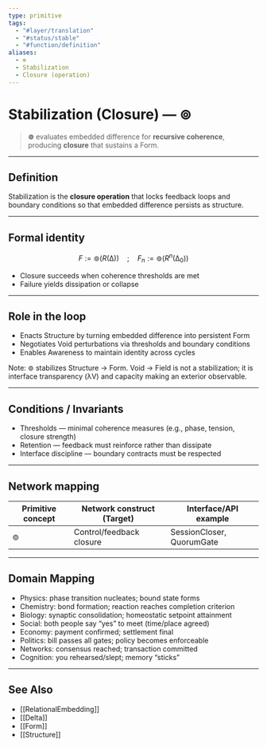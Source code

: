 ```yaml
---
type: primitive
tags:
  - "#layer/translation"
  - "#status/stable"
  - "#function/definition"
aliases:
  - ⊚
  - Stabilization
  - Closure (operation)
---
```


# Stabilization (Closure) — ⊚

> **⊚** evaluates embedded difference for **recursive coherence**, producing **closure** that sustains a Form.

---

## Definition

Stabilization is the **closure operation** that locks feedback loops and boundary conditions so that embedded difference persists as structure.

---

## Formal identity

$$
F := ⊚(R(∆)) \quad ; \quad F_n := ⊚(R^n(∆_0))
$$

- Closure succeeds when coherence thresholds are met
- Failure yields dissipation or collapse

---

## Role in the loop

- Enacts Structure by turning embedded difference into persistent Form
- Negotiates Void perturbations via thresholds and boundary conditions
- Enables Awareness to maintain identity across cycles

Note: ⊚ stabilizes Structure → Form. Void → Field is not a stabilization; it is interface transparency (λV) and capacity making an exterior observable.

---

## Conditions / Invariants

- Thresholds — minimal coherence measures (e.g., phase, tension, closure strength)
- Retention — feedback must reinforce rather than dissipate
- Interface discipline — boundary contracts must be respected

---

## Network mapping

| Primitive concept | Network construct (Target) | Interface/API example |
|-------------------|----------------------------|-----------------------|
| ⊚                 | Control/feedback closure    | SessionCloser, QuorumGate |

---

## Domain Mapping

- Physics: phase transition nucleates; bound state forms
- Chemistry: bond formation; reaction reaches completion criterion
- Biology: synaptic consolidation; homeostatic setpoint attainment
- Social: both people say “yes” to meet (time/place agreed)
- Economy: payment confirmed; settlement final
- Politics: bill passes all gates; policy becomes enforceable
- Networks: consensus reached; transaction committed
- Cognition: you rehearsed/slept; memory “sticks”

---

## See Also

- [[RelationalEmbedding]]
- [[Delta]]
- [[Form]]
- [[Structure]]
